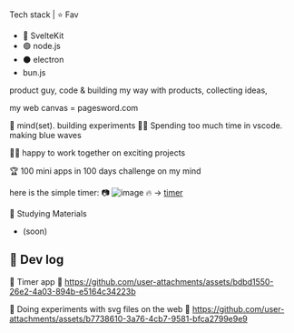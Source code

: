 Tech stack | ⭐ Fav
- 🧡 SvelteKit
- 🟢 node.js
- ⚫ electron
- bun.js

product guy, code & building my way with products, collecting ideas, 

my web canvas = pagesword.com

🧠 mind(set). building experiments 👨‍💻 Spending too much time in vscode. making blue waves






👨‍💻 happy to work together on exciting projects



🏆 100 mini apps in 100 days challenge on my mind

here is the simple timer:
📷 ![image](https://github.com/user-attachments/assets/49423dfa-9171-4ca4-9428-da0ddff29966)
🔥 -> [timer](https://pagesword.com/timer)



📘 Studying Materials
- (soon)


## 📄 Dev log

🔹 Timer app
🎥 https://github.com/user-attachments/assets/bdbd1550-26e2-4a03-894b-e5164c34223b

🔹 Doing experiments with svg files on the web
🎥 https://github.com/user-attachments/assets/b7738610-3a76-4cb7-9581-bfca2799e9e9


